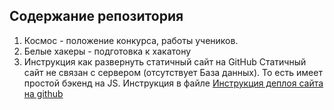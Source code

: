 ## **Содержание репозитория**

1. Космос - положение конкурса, работы учеников.
2. Белые хакеры - подготовка к хакатону 
3. Инструкция как развернуть статичный сайт на GitHub 
   Статичный сайт не связан с сервером (отсутствует База данных). То есть имеет простой бэкенд на JS.  Инструкция в файле [ Инструкция деплоя сайта на github](https://github.com/MoyEkNik/Pyhon2025/blob/main/Инструкция%20деплоя%20сайта%20на%20github.md)

